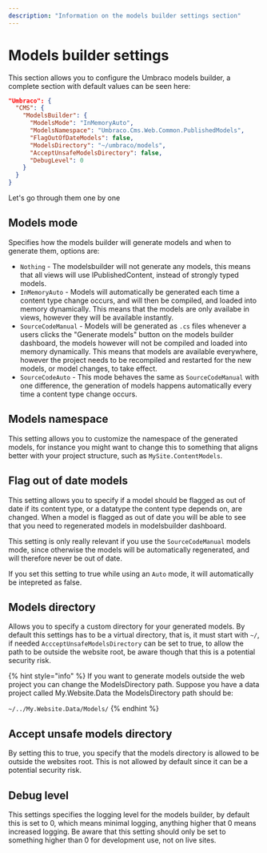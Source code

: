 ```yaml
---
description: "Information on the models builder settings section"
---
```


# Models builder settings

This section allows you to configure the Umbraco models builder, a complete section with default values can be seen here:

```json
"Umbraco": {
  "CMS": {
    "ModelsBuilder": {
      "ModelsMode": "InMemoryAuto",
      "ModelsNamespace": "Umbraco.Cms.Web.Common.PublishedModels",
      "FlagOutOfDateModels": false,
      "ModelsDirectory": "~/umbraco/models",
      "AcceptUnsafeModelsDirectory": false,
      "DebugLevel": 0
    }
  }
}
```

Let's go through them one by one

## Models mode

Specifies how the models builder will generate models and when to generate them, options are:

* `Nothing` - The modelsbuilder will not generate any models, this means that all views will use IPublishedContent, instead of strongly typed models.
* `InMemoryAuto` - Models will automatically be generated each time a content type change occurs, and will then be compiled, and loaded into memory dynamically. This means that the models are only availabe in views, however they will be available instantly.
* `SourceCodeManual` - Models will be generated as `.cs` files whenever a users clicks the "Generate models" button on the models builder dashboard, the models however will not be compiled and loaded into memory dynamically. This means that models are available everywhere, however the project needs to be recompiled and restarted for the new models, or model changes, to take effect.
* `SourceCodeAuto` - This mode behaves the same as `SourceCodeManual` with one difference, the generation of models happens automatically every time a content type change occurs.

## Models namespace

This setting allows you to customize the namespace of the generated models, for instance you might want to change this to something that aligns better with your project structure, such as `MySite.ContentModels`.

## Flag out of date models

This setting allows you to specify if a model should be flagged as out of date if its content type, or a datatype the content type depends on, are changed. When a model is flagged as out of date you will be able to see that you need to regenerated models in modelsbuilder dashboard.

This setting is only really relevant if you use the `SourceCodeManual` models mode, since otherwise the models will be automatically regenerated, and will therefore never be out of date.

If you set this setting to true while using an `Auto` mode, it will automatically be intepreted as false.

## Models directory

Allows you to specify a custom directory for your generated models. By default this settings has to be a virtual directory, that is, it must start with `~/`, if needed `AccceptUnsafeModelsDirectory` can be set to true, to allow the path to be outside the website root, be aware though that this is a potential security risk.

{% hint style="info" %}
If you want to generate models outside the web project you can change the ModelsDirectory path. Suppose you have a data project called My.Website.Data the ModelsDirectory path should be:

`~/../My.Website.Data/Models/`
{% endhint %}

## Accept unsafe models directory

By setting this to true, you specify that the models directory is allowed to be outside the websites root. This is not allowed by default since it can be a potential security risk.

## Debug level

This settings specifies the logging level for the models builder, by default this is set to 0, which means minimal logging, anything higher that 0 means increased logging. Be aware that this setting should only be set to something higher than 0 for development use, not on live sites.
